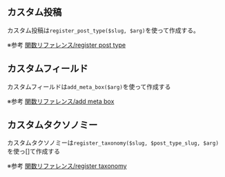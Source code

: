 ## カスタム投稿
カスタム投稿は`register_post_type($slug, $arg)`を使って作成する。

※参考
[関数リファレンス/register post type](https://wpdocs.osdn.jp/%E9%96%A2%E6%95%B0%E3%83%AA%E3%83%95%E3%82%A1%E3%83%AC%E3%83%B3%E3%82%B9/register_post_type)


## カスタムフィールド
カスタムフィールドは`add_meta_box($arg)`を使って作成する

※参考
[関数リファレンス/add meta box](https://wpdocs.osdn.jp/%E9%96%A2%E6%95%B0%E3%83%AA%E3%83%95%E3%82%A1%E3%83%AC%E3%83%B3%E3%82%B9/add_meta_box)


## カスタムタクソノミー
カスタムタクソノミーは`register_taxonomy($slug, $post_type_slug, $arg)`を使っ[]て作成する

※参考
[関数リファレンス/register taxonomy](https://wpdocs.osdn.jp/%E9%96%A2%E6%95%B0%E3%83%AA%E3%83%95%E3%82%A1%E3%83%AC%E3%83%B3%E3%82%B9/register_taxonomy)